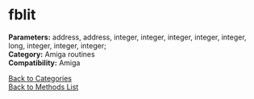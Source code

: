 # fblit

**Parameters:** address, address, integer, integer, integer, integer, integer, long, integer, integer, integer;  
**Category:** Amiga routines  
**Compatibility:** Amiga  


[Back to Categories](../categories/amiga_routines.md)  
[Back to Methods List](../../SUMMARY.md)
